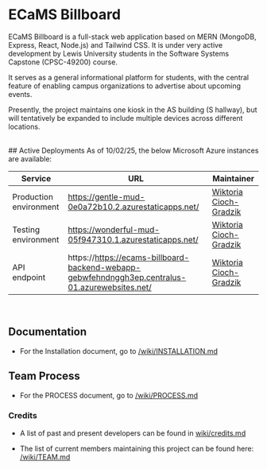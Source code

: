 # ECaMS Billboard
ECaMS Billboard is a full-stack web application based on MERN (MongoDB, Express, React, Node.js) and Tailwind CSS. It is under very active development by Lewis University students in the Software Systems Capstone (CPSC-49200) course.

It serves as a general informational platform for students, with the central feature of enabling campus organizations to advertise about upcoming events.

Presently, the project maintains one kiosk in the AS building (S hallway), but will tentatively be expanded to include multiple devices across different locations.

<br/>
## Active Deployments
As of 10/02/25, the below Microsoft Azure instances are available:

| Service                | URL                                                 | Maintainer                                           |
| ---------------------- | --------------------------------------------------- | ---------------------------------------------------- |
| Production environment | https://gentle-mud-0e0a72b10.2.azurestaticapps.net/ | [Wiktoria Cioch-Gradzik](mailto:wiktorianciochgrad@lewisu.edu) |
| Testing environment    | https://wonderful-mud-05f947310.1.azurestaticapps.net/ | [Wiktoria Cioch-Gradzik](mailto:wiktorianciochgrad@lewisu.edu) |
| API endpoint           | https://https://ecams-billboard-backend-webapp-gebwfehndnggh3ep.centralus-01.azurewebsites.net/ | [Wiktoria Cioch-Gradzik](mailto:wiktorianciochgrad@lewisu.edu)  |

<br/>

## Documentation
- For the Installation document, go to [/wiki/INSTALLATION.md](/wiki/INSTALLATION.md)

## Team Process

- For the PROCESS document, go to [/wiki/PROCESS.md](/wiki/PROCESS.md)

### Credits
- A list of past and present developers can be found in [wiki/credits.md](wiki/credits.md)

- The list of current members maintaining this project can be found here: [/wiki/TEAM.md](/wiki/TEAM.md)
